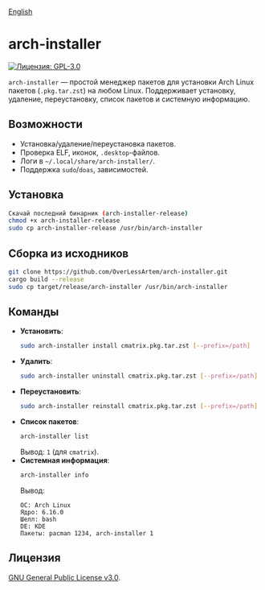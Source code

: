 [English](README.md)

# arch-installer

[![Лицензия: GPL-3.0](https://img.shields.io/badge/Лицензия-GPL--3.0-blue.svg)](https://www.gnu.org/licenses/gpl-3.0)

`arch-installer` — простой менеджер пакетов для установки Arch Linux пакетов (`.pkg.tar.zst`) на любом Linux. Поддерживает установку, удаление, переустановку, список пакетов и системную информацию.

## Возможности
- Установка/удаление/переустановка пакетов.
- Проверка ELF, иконок, `.desktop`-файлов.
- Логи в `~/.local/share/arch-installer/`.
- Поддержка `sudo`/`doas`, зависимостей.

## Установка
```bash
Скачай последний бинарник (arch-installer-release)
chmod +x arch-installer-release
sudo cp arch-installer-release /usr/bin/arch-installer
```

## Сборка из исходников
```bash
git clone https://github.com/OverLessArtem/arch-installer.git
cargo build --release
sudo cp target/release/arch-installer /usr/bin/arch-installer
```

## Команды
- **Установить**:
  ```bash
  sudo arch-installer install cmatrix.pkg.tar.zst [--prefix=/path]
  ```
- **Удалить**:
  ```bash
  sudo arch-installer uninstall cmatrix.pkg.tar.zst [--prefix=/path]
  ```
- **Переустановить**:
  ```bash
  sudo arch-installer reinstall cmatrix.pkg.tar.zst [--prefix=/path]
  ```
- **Список пакетов**:
  ```bash
  arch-installer list
  ```
  Вывод: `1` (для `cmatrix`).
- **Системная информация**:
  ```bash
  arch-installer info
  ```
  Вывод:
  ```
  ОС: Arch Linux
  Ядро: 6.16.0
  Шелл: bash
  DE: KDE
  Пакеты: pacman 1234, arch-installer 1
  ```

## Лицензия
[GNU General Public License v3.0](https://www.gnu.org/licenses/gpl-3.0).
